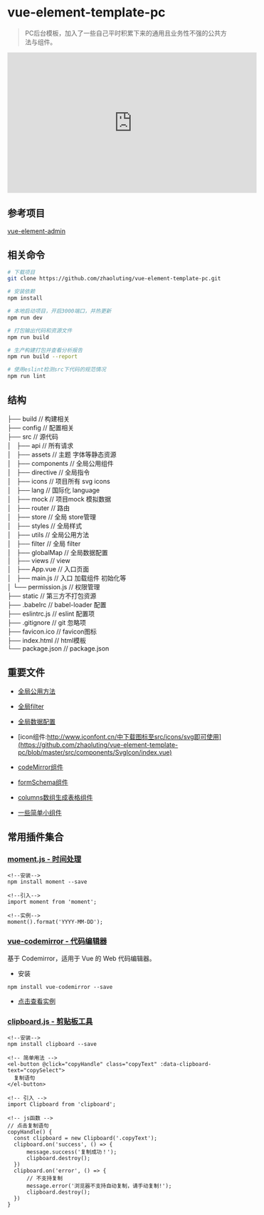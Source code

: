 # vue-element-template-pc

> PC后台模板，加入了一些自己平时积累下来的通用且业务性不强的公共方法与组件。

<iframe width="560" height="315" src="https://github.com/zhaoluting/vue-element-template-pc/blob/master/src/assets/404_images/404.png?raw=true" frameborder="0" allowfullscreen></iframe>

## 参考项目
[vue-element-admin](https://github.com/PanJiaChen/vue-element-admin)

## 相关命令

```bash
# 下载项目
git clone https://github.com/zhaoluting/vue-element-template-pc.git

# 安装依赖
npm install

# 本地启动项目，开启3000端口，并热更新
npm run dev

# 打包输出代码和资源文件
npm run build

# 生产构建打包并查看分析报告
npm run build --report

# 使用eslint检测src下代码的规范情况
npm run lint
```

## 结构  
├── build                      // 构建相关      
├── config                     // 配置相关  
├── src                        // 源代码  
│   ├── api                    // 所有请求  
│   ├── assets                 // 主题 字体等静态资源  
│   ├── components             // 全局公用组件  
│   ├── directive              // 全局指令  
│   ├── icons                  // 项目所有 svg icons  
│   ├── lang                   // 国际化 language  
│   ├── mock                   // 项目mock 模拟数据  
│   ├── router                 // 路由  
│   ├── store                  // 全局 store管理  
│   ├── styles                 // 全局样式  
│   ├── utils                  // 全局公用方法  
│       ├── filter             // 全局 filter  
│       ├── globalMap          // 全局数据配置  
│   ├── views                  // view  
│   ├── App.vue                // 入口页面  
│   ├── main.js                // 入口 加载组件 初始化等  
│   └── permission.js          // 权限管理  
├── static                     // 第三方不打包资源  
├── .babelrc                   // babel-loader 配置  
├── eslintrc.js                // eslint 配置项  
├── .gitignore                 // git 忽略项  
├── favicon.ico                // favicon图标  
├── index.html                 // html模板  
└── package.json               // package.json  

## 重要文件
- [全局公用方法](https://github.com/zhaoluting/vue-element-template-pc/blob/master/src/utils/index.js)
- [全局filter](https://github.com/zhaoluting/vue-element-template-pc/blob/master/src/utils/filter.js)
- [全局数据配置](https://github.com/zhaoluting/vue-element-template-pc/blob/master/src/utils/globalMap.js)

- [icon组件:http://www.iconfont.cn/中下载图标至src/icons/svg即可使用](https://github.com/zhaoluting/vue-element-template-pc/blob/master/src/components/SvgIcon/index.vue)
- [codeMirror组件](https://github.com/zhaoluting/vue-element-template-pc/blob/master/src/components/codeMirror/index.vue)
- [formSchema组件](https://github.com/zhaoluting/vue-element-template-pc/blob/master/src/components/form-schema/index.vue)
- [columns数组生成表格组件](https://github.com/zhaoluting/vue-element-template-pc/blob/master/src/components/column-table)
- [一些简单小组件](https://github.com/zhaoluting/vue-element-template-pc/tree/master/src/components/simple-components)


## 常用插件集合
### [moment.js - 时间处理](http://momentjs.cn/)
```
<!--安装-->
npm install moment --save

<!--引入-->
import moment from 'moment';

<!--实例-->
moment().format('YYYY-MM-DD');
```

### [vue-codemirror - 代码编辑器](https://www.npmjs.com/package/vue-codemirror)
基于 Codemirror，适用于 Vue 的 Web 代码编辑器。

- 安装
```
npm install vue-codemirror --save
```
- [点击查看实例](https://github.com/zhaoluting/vue-element-template-pc/blob/master/src/components/codeMirror/index.vue)

### [clipboard.js - 剪贴板工具](https://github.com/zenorocha/clipboard.js)
```
<!--安装-->
npm install clipboard --save

<!-- 简单用法 -->
<el-button @click="copyHandle" class="copyText" :data-clipboard-text="copySelect">
  复制语句
</el-button>

<!-- 引入 -->
import Clipboard from 'clipboard';

<!-- js函数 -->
// 点击复制语句
copyHandle() {
  const clipboard = new Clipboard('.copyText');
  clipboard.on('success', () => {
      message.success('复制成功！');
      clipboard.destroy();
  })
  clipboard.on('error', () => {
      // 不支持复制
      message.error('浏览器不支持自动复制，请手动复制!');
      clipboard.destroy();
  })
}
```